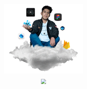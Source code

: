 <div align="center">
<img width="50%" src="@bastndev/IMG/Gif/gohit.gif">
</div>

<div align="center">
<p><img width="20%" src="https://profile-counter.glitch.me/{bastndev}/count.svg"/></p>
</div>